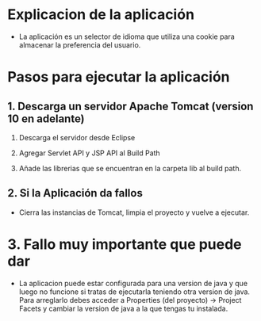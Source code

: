 # Explicacion de la aplicación

- La aplicación es un selector de idioma que utiliza una cookie para almacenar la preferencia del usuario.

# Pasos para ejecutar la aplicación

## 1. Descarga un servidor Apache Tomcat (version 10 en adelante)

1. Descarga el servidor desde Eclipse

2. Agregar Servlet API y JSP API al Build Path

3. Añade las librerias que se encuentran en la carpeta lib al build path.

## 2. Si la Aplicación da fallos

- Cierra las instancias de Tomcat, limpia el proyecto y vuelve a ejecutar.

# 3. Fallo muy importante que puede dar

- La aplicacion puede estar configurada para una version de java y que luego no funcione si tratas de ejecutarla teniendo otra version de java. Para arreglarlo debes acceder a Properties (del proyecto) -> Project Facets y cambiar la version de java a la que tengas tu instalada.
